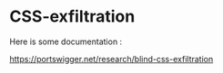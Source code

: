 # CSS-exfiltration
Here is some documentation :

https://portswigger.net/research/blind-css-exfiltration
